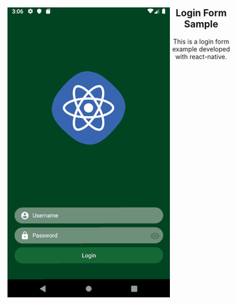 <div>
<img src="https://raw.githubusercontent.com/caglardurmus/LoginFormSample/master/Myapp.gif" alt="demo" style="max-width:100%;" align="left">
<h2 align="center"> Login Form Sample </h2> 
<p align="center">This is a login form example developed with react-native.</p>
</div>
